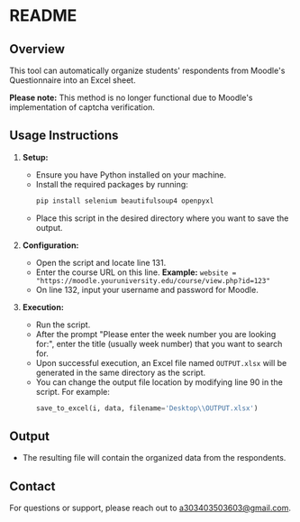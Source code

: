 # README

## Overview
This tool can automatically organize students' respondents from Moodle's Questionnaire into an Excel sheet.

**Please note:** This method is no longer functional due to Moodle's implementation of captcha verification.

## Usage Instructions

1. **Setup:**
   - Ensure you have Python installed on your machine.
   - Install the required packages by running:
     ```bash
     pip install selenium beautifulsoup4 openpyxl
     ```
   - Place this script in the desired directory where you want to save the output.

2. **Configuration:**
   - Open the script and locate line 131.
   - Enter the course URL on this line. **Example:** `website = "https://moodle.youruniversity.edu/course/view.php?id=123"`
   - On line 132, input your username and password for Moodle. 

3. **Execution:**
   - Run the script.
   - After the prompt "Please enter the week number you are looking for:", enter the title (usually week number) that you want to search for. 
   - Upon successful execution, an Excel file named `OUTPUT.xlsx` will be generated in the same directory as the script.
   - You can change the output file location by modifying line 90 in the script. For example:
     ```python
     save_to_excel(i, data, filename='Desktop\\OUTPUT.xlsx')
     ```

## Output
- The resulting file will contain the organized data from the respondents.

## Contact
For questions or support, please reach out to a303403503603@gmail.com.
